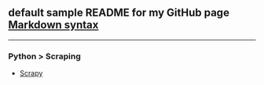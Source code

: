 ## default sample README for my GitHub page [Markdown syntax](http://daringfireball.net/projects/markdown/syntax)
---

### Python > Scraping
 * [Scrapy](http://scrapy.org)
